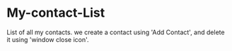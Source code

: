 # My-contact-List
List of all my contacts. we create a contact using 'Add Contact', and delete it using 'window close icon'.

